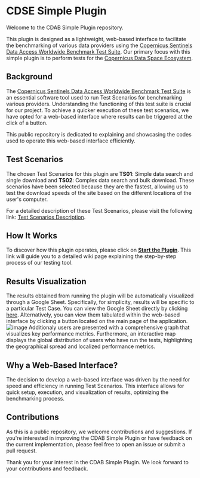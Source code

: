 # CDSE Simple Plugin

Welcome to the CDAB Simple Plugin repository. 

This plugin is designed as a lightweight, web-based interface to facilitate the benchmarking of various data providers using the [Copernicus Sentinels Data Access Worldwide Benchmark Test Suite](https://github.com/esacdab/cdab-testsuite/wiki). Our primary focus with this simple plugin is to perform tests for the [Copernicus Data Space Ecosystem](https://dataspace.copernicus.eu/).

## Background

The [Copernicus Sentinels Data Access Worldwide Benchmark Test Suite](https://github.com/esacdab/cdab-testsuite/wiki) is an essential software tool used to run Test Scenarios for benchmarking various providers. Understanding the functioning of this test suite is crucial for our project. To achieve a quicker execution of these test scenarios, we have opted for a web-based interface where results can be triggered at the click of a button.

This public repository is dedicated to explaining and showcasing the codes used to operate this web-based interface efficiently.

## Test Scenarios

The chosen Test Scenarios for this plugin are **TS01**: Simple data search and single download and **TS02**: Complex data search and bulk download. These scenarios have been selected because they are the fastest, allowing us to test the download speeds of the site based on the different locations of the user's computer.

For a detailed description of these Test Scenarios, please visit the following link: [Test Scenarios Description](https://github.com/esacdab/cdab-testsuite/wiki/Test-Scenarios-Description).

## How It Works

To discover how this plugin operates, please click on **[Start the Plugin](https://github.com/Virginia555/cdse-simpleplugin/wiki)**. This link will guide you to a detailed wiki page explaining the step-by-step process of our testing tool.

## Results Visualization

The results obtained from running the plugin will be automatically visualized through a Google Sheet. Specifically, for simplicity, results will be specific to a particular Test Case. You can view the Google Sheet directly by clicking [here](https://docs.google.com/spreadsheets/d/1kPkhk67xB-buh6V4EsR9-M2-cub_SreJ56ivTYjCRgk/edit#gid=0). Alternatively, you can view them tabulated within the web-based interface by clicking a button located on the main page of the application.
![image](https://github.com/Virginia555/cdab-simpleplugin/assets/127101224/7102c132-39db-410d-9575-638e33274c00) 
Additionaly users are presented with a comprehensive graph that visualizes key performance metrics. Furthermore, an interactive map displays the global distribution of users who have run the tests, highlighting the geographical spread and localized performance metrics. 


## Why a Web-Based Interface?

The decision to develop a web-based interface was driven by the need for speed and efficiency in running Test Scenarios. This interface allows for quick setup, execution, and visualization of results, optimizing the benchmarking process.

## Contributions

As this is a public repository, we welcome contributions and suggestions. If you're interested in improving the CDAB Simple Plugin or have feedback on the current implementation, please feel free to open an issue or submit a pull request.

Thank you for your interest in the CDAB Simple Plugin. We look forward to your contributions and feedback.



